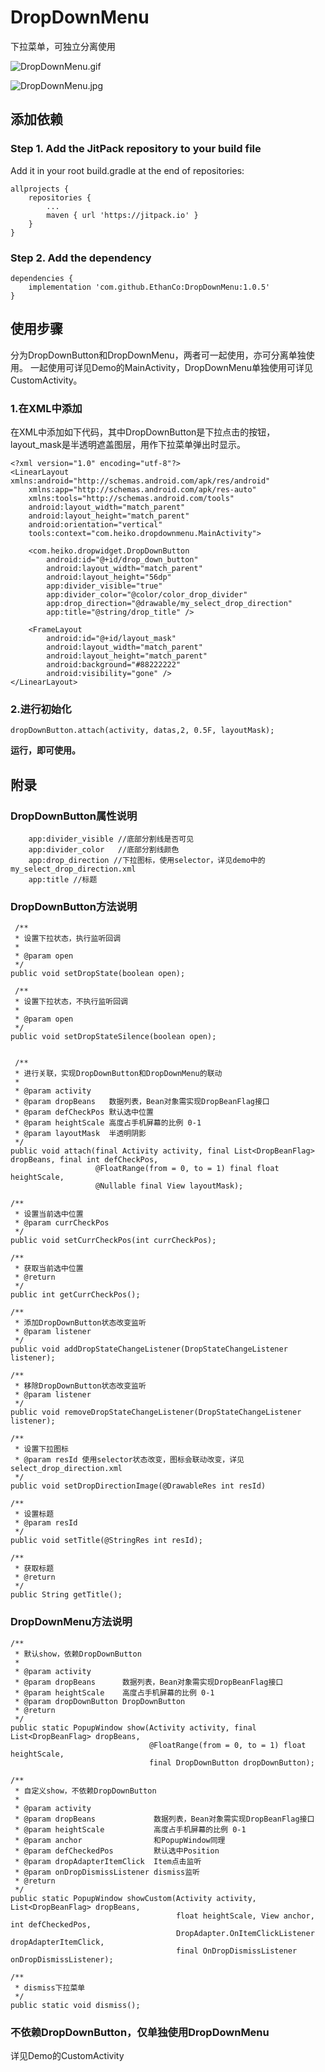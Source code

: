 # DropDownMenu
下拉菜单，可独立分离使用

![DropDownMenu.gif](http://oqk78xit2.bkt.clouddn.com/DropDownMenu.gif)  

![DropDownMenu.jpg](http://oqk78xit2.bkt.clouddn.com/DropDownMenu_mini.jpg)  

## 添加依赖
### Step 1. Add the JitPack repository to your build file
Add it in your root build.gradle at the end of repositories:  

	allprojects {
		repositories {
			...
			maven { url 'https://jitpack.io' }
		}
	}  

### Step 2. Add the dependency  

	dependencies {
        implementation 'com.github.EthanCo:DropDownMenu:1.0.5'
	}  

## 使用步骤
分为DropDownButton和DropDownMenu，两者可一起使用，亦可分离单独使用。
一起使用可详见Demo的MainActivity，DropDownMenu单独使用可详见CustomActivity。  

### 1.在XML中添加
在XML中添加如下代码，其中DropDownButton是下拉点击的按钮，layout_mask是半透明遮盖图层，用作下拉菜单弹出时显示。

	<?xml version="1.0" encoding="utf-8"?>
	<LinearLayout xmlns:android="http://schemas.android.com/apk/res/android"
	    xmlns:app="http://schemas.android.com/apk/res-auto"
	    xmlns:tools="http://schemas.android.com/tools"
	    android:layout_width="match_parent"
	    android:layout_height="match_parent"
	    android:orientation="vertical"
	    tools:context="com.heiko.dropdownmenu.MainActivity">
	
	    <com.heiko.dropwidget.DropDownButton
	        android:id="@+id/drop_down_button"
	        android:layout_width="match_parent"
	        android:layout_height="56dp"
	        app:divider_visible="true"
			app:divider_color="@color/color_drop_divider"
	        app:drop_direction="@drawable/my_select_drop_direction"
	        app:title="@string/drop_title" />
	
	    <FrameLayout
	        android:id="@+id/layout_mask"
	        android:layout_width="match_parent"
	        android:layout_height="match_parent"
	        android:background="#88222222"
	        android:visibility="gone" />
	</LinearLayout>  

### 2.进行初始化  
	
	dropDownButton.attach(activity, datas,2, 0.5F, layoutMask);  

**运行，即可使用。**  

## 附录

### DropDownButton属性说明  
		app:divider_visible //底部分割线是否可见
		app:divider_color   //底部分割线颜色
		app:drop_direction //下拉图标，使用selector，详见demo中的my_select_drop_direction.xml
 		app:title //标题  

### DropDownButton方法说明  

	 /**
     * 设置下拉状态，执行监听回调
     *
     * @param open
     */
    public void setDropState(boolean open);

	 /**
     * 设置下拉状态，不执行监听回调
     *
     * @param open
     */
    public void setDropStateSilence(boolean open);


	 /**
     * 进行关联，实现DropDownButton和DropDownMenu的联动
     *
     * @param activity
     * @param dropBeans   数据列表，Bean对象需实现DropBeanFlag接口
     * @param defCheckPos 默认选中位置
     * @param heightScale 高度占手机屏幕的比例 0-1
     * @param layoutMask  半透明阴影
     */
    public void attach(final Activity activity, final List<DropBeanFlag> dropBeans, final int defCheckPos,
                       @FloatRange(from = 0, to = 1) final float heightScale,
                       @Nullable final View layoutMask);  

	/**
     * 设置当前选中位置
     * @param currCheckPos
     */
    public void setCurrCheckPos(int currCheckPos);

	/**
     * 获取当前选中位置
     * @return
     */
    public int getCurrCheckPos();

	/**
     * 添加DropDownButton状态改变监听
     * @param listener
     */
    public void addDropStateChangeListener(DropStateChangeListener listener);

	/**
     * 移除DropDownButton状态改变监听
     * @param listener
     */
    public void removeDropStateChangeListener(DropStateChangeListener listener);

    /**
     * 设置下拉图标
     * @param resId 使用selector状态改变，图标会联动改变，详见select_drop_direction.xml
     */
    public void setDropDirectionImage(@DrawableRes int resId)

    /**
     * 设置标题
     * @param resId
     */
    public void setTitle(@StringRes int resId);

	/**
     * 获取标题
     * @return
     */
    public String getTitle();  

### DropDownMenu方法说明

	/**
     * 默认show，依赖DropDownButton
     *
     * @param activity
     * @param dropBeans      数据列表，Bean对象需实现DropBeanFlag接口
     * @param heightScale    高度占手机屏幕的比例 0-1
     * @param dropDownButton DropDownButton
     * @return
     */
    public static PopupWindow show(Activity activity, final List<DropBeanFlag> dropBeans,
                                   @FloatRange(from = 0, to = 1) float heightScale,
                                   final DropDownButton dropDownButton);

	/**
     * 自定义show，不依赖DropDownButton
     *
     * @param activity
     * @param dropBeans             数据列表，Bean对象需实现DropBeanFlag接口
     * @param heightScale           高度占手机屏幕的比例 0-1
     * @param anchor                和PopupWindow同理
     * @param defCheckedPos         默认选中Position
     * @param dropAdapterItemClick  Item点击监听
     * @param onDropDismissListener dismiss监听
     * @return
     */
    public static PopupWindow showCustom(Activity activity, List<DropBeanFlag> dropBeans,
                                         float heightScale, View anchor, int defCheckedPos,
                                         DropAdapter.OnItemClickListener dropAdapterItemClick,
                                         final OnDropDismissListener onDropDismissListener);

	/**
     * dismiss下拉菜单
     */
    public static void dismiss();


### 不依赖DropDownButton，仅单独使用DropDownMenu
详见Demo的CustomActivity

	